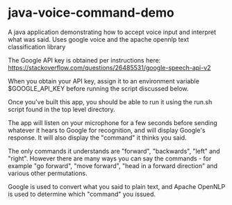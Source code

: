 # java-voice-command-demo

A java application demonstrating how to accept voice input and interpret what was said. Uses google voice and the apache opennlp text classification library

The Google API key is obtained per instructions here: https://stackoverflow.com/questions/26485531/google-speech-api-v2

When you obtain your API key, assign it to an environment variable $GOOGLE_API_KEY before running the script discussed below.

Once you've built this app, you should be able to run it using the run.sh script found in the top level directory.

The app will listen on your microphone for a few seconds before sending whatever it hears to Google for recognition, and will display Google's response. It will also display the "command" it thinks you said. 

The only commands it understands are "forward", "backwards", "left" and "right". However there are many ways you can say the commands - for example "go forward", "move forward", "head in a forward direction" and various other permutations. 

Google is used to convert what you said to plain text, and Apache OpenNLP is used to determine which "command" you issued.
